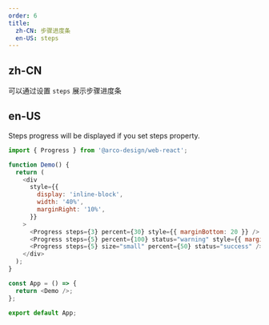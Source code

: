 ```yaml
---
order: 6
title:
  zh-CN: 步骤进度条
  en-US: steps
---
```


## zh-CN

可以通过设置 `steps` 展示步骤进度条

## en-US

Steps progress will be displayed if you set steps property.

```js
import { Progress } from '@arco-design/web-react';

function Demo() {
  return (
    <div
      style={{
        display: 'inline-block',
        width: '40%',
        marginRight: '10%',
      }}
    >
      <Progress steps={3} percent={30} style={{ marginBottom: 20 }} />
      <Progress steps={5} percent={100} status="warning" style={{ marginBottom: 20 }} />
      <Progress steps={5} size="small" percent={50} status="success" />
    </div>
  );
}

const App = () => {
  return <Demo />;
};

export default App;
```
